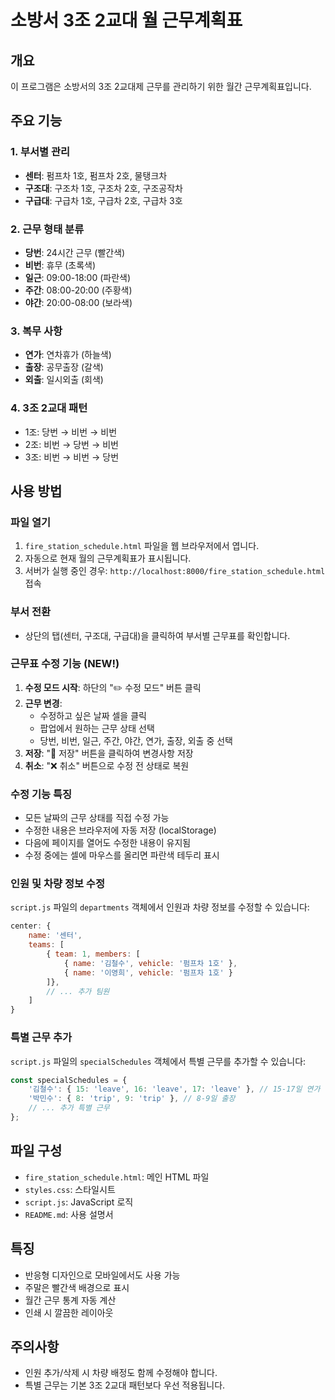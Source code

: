 # 소방서 3조 2교대 월 근무계획표

## 개요
이 프로그램은 소방서의 3조 2교대제 근무를 관리하기 위한 월간 근무계획표입니다.

## 주요 기능

### 1. 부서별 관리
- **센터**: 펌프차 1호, 펌프차 2호, 물탱크차
- **구조대**: 구조차 1호, 구조차 2호, 구조공작차
- **구급대**: 구급차 1호, 구급차 2호, 구급차 3호

### 2. 근무 형태 분류
- **당번**: 24시간 근무 (빨간색)
- **비번**: 휴무 (초록색)
- **일근**: 09:00-18:00 (파란색)
- **주간**: 08:00-20:00 (주황색)
- **야간**: 20:00-08:00 (보라색)

### 3. 복무 사항
- **연가**: 연차휴가 (하늘색)
- **출장**: 공무출장 (갈색)
- **외출**: 일시외출 (회색)

### 4. 3조 2교대 패턴
- 1조: 당번 → 비번 → 비번
- 2조: 비번 → 당번 → 비번
- 3조: 비번 → 비번 → 당번

## 사용 방법

### 파일 열기
1. `fire_station_schedule.html` 파일을 웹 브라우저에서 엽니다.
2. 자동으로 현재 월의 근무계획표가 표시됩니다.
3. 서버가 실행 중인 경우: `http://localhost:8000/fire_station_schedule.html` 접속

### 부서 전환
- 상단의 탭(센터, 구조대, 구급대)을 클릭하여 부서별 근무표를 확인합니다.

### 근무표 수정 기능 (NEW!)
1. **수정 모드 시작**: 하단의 "✏️ 수정 모드" 버튼 클릭
2. **근무 변경**: 
   - 수정하고 싶은 날짜 셀을 클릭
   - 팝업에서 원하는 근무 상태 선택
   - 당번, 비번, 일근, 주간, 야간, 연가, 출장, 외출 중 선택
3. **저장**: "💾 저장" 버튼을 클릭하여 변경사항 저장
4. **취소**: "❌ 취소" 버튼으로 수정 전 상태로 복원

### 수정 기능 특징
- 모든 날짜의 근무 상태를 직접 수정 가능
- 수정한 내용은 브라우저에 자동 저장 (localStorage)
- 다음에 페이지를 열어도 수정한 내용이 유지됨
- 수정 중에는 셀에 마우스를 올리면 파란색 테두리 표시

### 인원 및 차량 정보 수정
`script.js` 파일의 `departments` 객체에서 인원과 차량 정보를 수정할 수 있습니다:

```javascript
center: {
    name: '센터',
    teams: [
        { team: 1, members: [
            { name: '김철수', vehicle: '펌프차 1호' },
            { name: '이영희', vehicle: '펌프차 1호' }
        ]},
        // ... 추가 팀원
    ]
}
```

### 특별 근무 추가
`script.js` 파일의 `specialSchedules` 객체에서 특별 근무를 추가할 수 있습니다:

```javascript
const specialSchedules = {
    '김철수': { 15: 'leave', 16: 'leave', 17: 'leave' }, // 15-17일 연가
    '박민수': { 8: 'trip', 9: 'trip' }, // 8-9일 출장
    // ... 추가 특별 근무
};
```

## 파일 구성
- `fire_station_schedule.html`: 메인 HTML 파일
- `styles.css`: 스타일시트
- `script.js`: JavaScript 로직
- `README.md`: 사용 설명서

## 특징
- 반응형 디자인으로 모바일에서도 사용 가능
- 주말은 빨간색 배경으로 표시
- 월간 근무 통계 자동 계산
- 인쇄 시 깔끔한 레이아웃

## 주의사항
- 인원 추가/삭제 시 차량 배정도 함께 수정해야 합니다.
- 특별 근무는 기본 3조 2교대 패턴보다 우선 적용됩니다.
